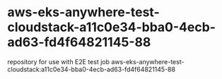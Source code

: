 # aws-eks-anywhere-test-cloudstack-a11c0e34-bba0-4ecb-ad63-fd4f64821145-88
repository for use with E2E test job aws-eks-anywhere-test-cloudstack:a11c0e34-bba0-4ecb-ad63-fd4f64821145-88
